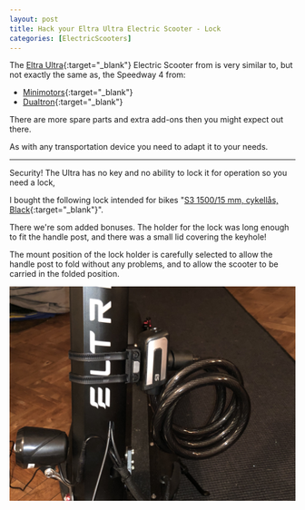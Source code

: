 ```yaml
---
layout: post
title: Hack your Eltra Ultra Electric Scooter - Lock
categories: [ElectricScooters]
---
```

The [Eltra Ultra](https://eltrascooter.se/products/ultra){:target="_blank"} Electric Scooter from is very similar to, but not exactly the same as, the Speedway 4 from:

- [Minimotors](https://minimotorscalifornia.com/products/speedway-4-ultimate-urban-scooter){:target="_blank"}
- [Dualtron](https://www.dualtron.gr/en-gb/electric-scooters/speedway-4){:target="_blank"}

There are more spare parts and extra add-ons then you might expect out there.

As with any transportation device you need to adapt it to your needs.

------

Security! The Ultra has no key and no ability to lock it for operation so you need a lock,

I bought the following lock intended for bikes "[S3 1500/15 mm, cykellås, Black](https://www.xxl.se/trelock-s3-1500-15-mm-cykellas-black/p/1080450_1_style){:target="_blank"}".

There we're som added bonuses. The holder for the lock was long enough to fit the handle post, and there was a small lid covering the keyhole!

The mount position of the lock holder is carefully selected to allow the handle post to fold without any problems, and to allow the scooter to be carried in the folded position.

![](/images/scooter_IMG_4890.jpeg)


